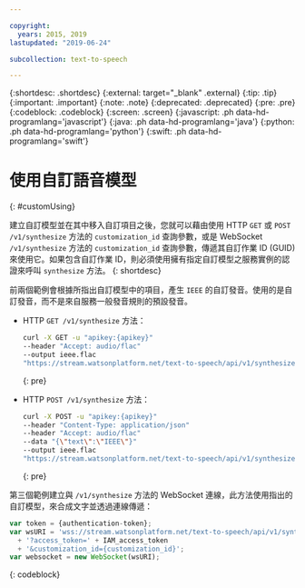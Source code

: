 ```yaml
---

copyright:
  years: 2015, 2019
lastupdated: "2019-06-24"

subcollection: text-to-speech

---
```


{:shortdesc: .shortdesc}
{:external: target="_blank" .external}
{:tip: .tip}
{:important: .important}
{:note: .note}
{:deprecated: .deprecated}
{:pre: .pre}
{:codeblock: .codeblock}
{:screen: .screen}
{:javascript: .ph data-hd-programlang='javascript'}
{:java: .ph data-hd-programlang='java'}
{:python: .ph data-hd-programlang='python'}
{:swift: .ph data-hd-programlang='swift'}

# 使用自訂語音模型
{: #customUsing}

建立自訂模型並在其中移入自訂項目之後，您就可以藉由使用 HTTP `GET` 或 `POST /v1/synthesize`
方法的 `customization_id` 查詢參數，或是 WebSocket `/v1/synthesize` 方法的 `customization_id`
查詢參數，傳遞其自訂作業 ID (GUID) 來使用它。如果包含自訂作業 ID，則必須使用擁有指定自訂模型之服務實例的認證來呼叫 `synthesize` 方法。
{: shortdesc}

前兩個範例會根據所指出自訂模型中的項目，產生 `IEEE` 的自訂發音。使用的是自訂發音，而不是來自服務一般發音規則的預設發音。

-   HTTP `GET /v1/synthesize` 方法：

    ```bash
    curl -X GET -u "apikey:{apikey}"
    --header "Accept: audio/flac"
    --output ieee.flac
    "https://stream.watsonplatform.net/text-to-speech/api/v1/synthesize?text=IEEE&customization_id={customization_id}"
    ```
    {: pre}

-   HTTP `POST /v1/synthesize` 方法：

    ```bash
    curl -X POST -u "apikey:{apikey}"
    --header "Content-Type: application/json"
    --header "Accept: audio/flac"
    --data "{\"text\":\"IEEE\"}"
    --output ieee.flac
    "https://stream.watsonplatform.net/text-to-speech/api/v1/synthesize?customization_id={customization_id}"
    ```
    {: pre}

第三個範例建立與 `/v1/synthesize` 方法的 WebSocket 連線，此方法使用指出的自訂模型，來合成文字並透過連線傳遞：

```javascript
var token = {authentication-token};
var wsURI = 'wss://stream.watsonplatform.net/text-to-speech/api/v1/synthesize'
  + '?access_token=' + IAM_access_token
  + '&customization_id={customization_id}';
var websocket = new WebSocket(wsURI);
```
{: codeblock}
